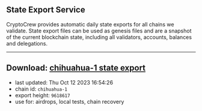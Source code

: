 ## State Export Service
CryptoCrew provides automatic daily state exports for all chains we validate. State export files can be used as genesis files and are a snapshot of the current blockchain state, including all validators, accounts, balances and delegations.

---
**Download: [chihuahua-1 state export](https://dl.ccvalidators.com/SERVICE/chihuahua/chihuahua-1_export_9618617.json)**
---

- last updated: Thu Oct 12 2023 16:54:26
- chain id: `chihuahua-1`
- export height: `9618617`
- use for: airdrops, local tests, chain recovery
